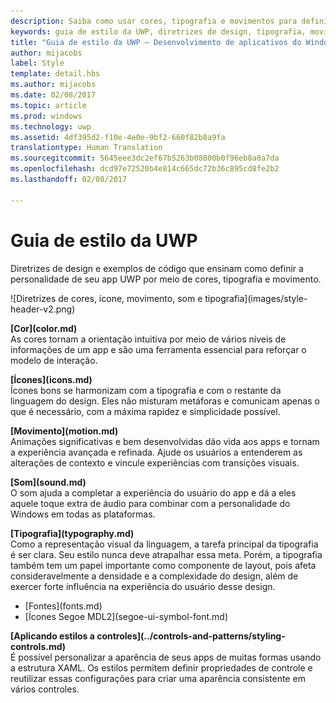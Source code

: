 ```yaml
---
description: Saiba como usar cores, tipografia e movimentos para definir a personalidade do seu app UWP com o guia de estilo UWP do Centro de Desenvolvimento do Windows.
keywords: guia de estilo da UWP, diretrizes de design, tipografia, movimento, som, movimento, desenvolvimento de apps
title: "Guia de estilo da UWP – Desenvolvimento de aplicativos do Windows"
author: mijacobs
label: Style
template: detail.hbs
ms.author: mijacobs
ms.date: 02/08/2017
ms.topic: article
ms.prod: windows
ms.technology: uwp
ms.assetid: 4df395d2-f10e-4e0e-9bf2-660f82b8a9fa
translationtype: Human Translation
ms.sourcegitcommit: 5645eee3dc2ef67b5263b08800b0f96eb8a0a7da
ms.openlocfilehash: dcd97e72520b4e814c665dc72b36c895cd8fe2b2
ms.lasthandoff: 02/08/2017

---
```

# <a name="uwp-style-guide"></a>Guia de estilo da UWP

<link rel="stylesheet" href="https://az835927.vo.msecnd.net/sites/uwp/Resources/css/custom.css"> 

<div class="side-by-side">
<div class="side-by-side-content">
  <div class="side-by-side-content-left">
  <p>Diretrizes de design e exemplos de código que ensinam como definir a personalidade de seu app UWP por meio de cores, tipografia e movimento.</p>
  </div>
  <div class="side-by-side-content-right">
    ![Diretrizes de cores, ícone, movimento, som e tipografia](images/style-header-v2.png)
  </div>
</div>
</div>


<div class="side-by-side">
<div class="side-by-side-content">
  <div class="side-by-side-content-left">
   <p><b>[Cor](color.md)</b><br/>
As cores tornam a orientação intuitiva por meio de vários níveis de informações de um app e são uma ferramenta essencial para reforçar o modelo de interação.</p>
  </div>
  <div class="side-by-side-content-right">
   <p><b>[Ícones](icons.md)</b><br/>
Ícones bons se harmonizam com a tipografia e com o restante da linguagem do design. Eles não misturam metáforas e comunicam apenas o que é necessário, com a máxima rapidez e simplicidade possível.</p>
  </div>
</div>
</div>

<div class="side-by-side">
<div class="side-by-side-content">
  <div class="side-by-side-content-left">
   <p><b>[Movimento](motion.md)</b><br/>
Animações significativas e bem desenvolvidas dão vida aos apps e tornam a experiência avançada e refinada. Ajude os usuários a entenderem as alterações de contexto e vincule experiências com transições visuais.</p>
  </div>
  <div class="side-by-side-content-right">
   <p><b>[Som](sound.md)</b><br/>
O som ajuda a completar a experiência do usuário do app e dá a eles aquele toque extra de áudio para combinar com a personalidade do Windows em todas as plataformas.</p>
  </div>
</div>
</div>

<div class="side-by-side">
<div class="side-by-side-content">
  <div class="side-by-side-content-left">
   <p><b>[Tipografia](typography.md)</b><br/>
Como a representação visual da linguagem, a tarefa principal da tipografia é ser clara. Seu estilo nunca deve atrapalhar essa meta. Porém, a tipografia também tem um papel importante como componente de layout, pois afeta consideravelmente a densidade e a complexidade do design, além de exercer forte influência na experiência do usuário desse design.</p>
   <div class="uwpd-no-bullet-list">
   <ul>
    <li>[Fontes](fonts.md)</li>
    <li>[Ícones Segoe MDL2](segoe-ui-symbol-font.md)</li>
   </ul>
   </div>
  </div>
  
  
  <div class="side-by-side-content-right">
   <p><b>[Aplicando estilos a controles](../controls-and-patterns/styling-controls.md)</b><br/>
É possível personalizar a aparência de seus apps de muitas formas usando a estrutura XAML. Os estilos permitem definir propriedades de controle e reutilizar essas configurações para criar uma aparência consistente em vários controles.</p>
  </div>
</div>
</div>


